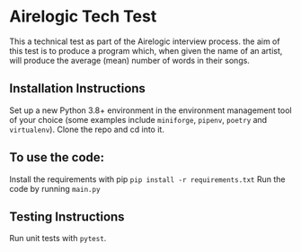 # Airelogic Tech Test


This a technical test as part of the Airelogic interview process. the aim of this test is to produce a program which, when given the name of an artist, will produce the average (mean) number of words in their songs.

## Installation Instructions

Set up a new Python 3.8+ environment in the environment management tool of your choice (some examples include `miniforge`, `pipenv`, `poetry` and `virtualenv`). Clone the repo and cd into it.

## To use the code:

Install the requirements with pip
`pip install -r requirements.txt`
Run the code by running `main.py`


## Testing Instructions

Run unit tests with `pytest`. 
